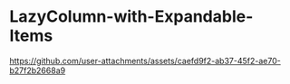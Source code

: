 # LazyColumn-with-Expandable-Items


https://github.com/user-attachments/assets/caefd9f2-ab37-45f2-ae70-b27f2b2668a9

